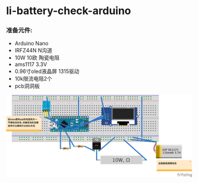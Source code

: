 # li-battery-check-arduino

### 准备元件:

* Arduino Nano
* IRFZ44N N沟道
* 10W 10欧 陶瓷电阻
* ams1117 3.3V
* 0.96寸oled液晶屏 1315驱动
* 10k限流电阻2个
* pcb洞洞板

![alt text](https://raw.githubusercontent.com/jobpassion/li-battery-check-arduino/69d9e252a91902c848766d586ae0ab8cbbe22233/li-battery_bb.png)
